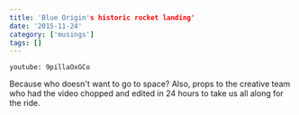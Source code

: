```yaml
---
title: 'Blue Origin's historic rocket landing'
date: '2015-11-24'
category: ['musings']
tags: []
---
```

`youtube: 9pillaOxGCo`

 Because who doesn't want to go to space? Also, props to the creative team who had the video chopped and edited in 24 hours to take us all along for the ride.